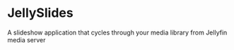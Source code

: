 # JellySlides
A slideshow application that cycles through your media library from Jellyfin media server
